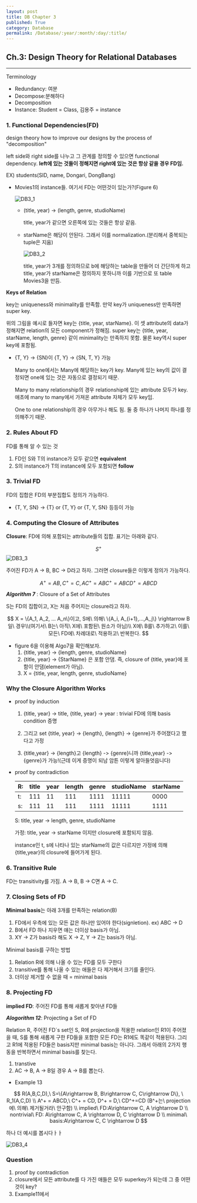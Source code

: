 ```yaml
---
layout: post
title: DB Chapter 3
published: True
category: Database
permalink: /Database/:year/:month/:day/:title/
---
```


## Ch.3: Design Theory for Relational Databases

------------

Terminology

- Redundancy: 여분
- Decompose:분해하다
- Decomposition
- Instance: Student = Class, 김용주 = instance

### 1. Functional Dependencies(FD)

design theory how to improve our designs by the process of "decomposition"

left side와 right side를 나누고 그 관계를 정의할 수 있으면 functional dependency. **left에 있는 것들이 정해지면 right에 있는 것은 항상 같을 경우 FD임.**

EX) students(SID, name, Dongari, DongBang)

- Movies1의 instance들. 여기서 FD는 어떤것이 있는가?(Figure 6)

  ![DB3_1](https://user-images.githubusercontent.com/43085342/55730622-93cd4700-5a53-11e9-9ee8-0478c804720b.PNG)

  - (title, year) → (length, genre, studioName)

    title, year가 같으면 오른쪽에 있는 것들은 항상 같음.

  - starName은 해당이 안된다. 그래서 이를 normalization.(분리해서 중복되는 tuple은 지움)

    ![DB3_2](https://user-images.githubusercontent.com/43085342/55730676-b1021580-5a53-11e9-9ff0-5f20f531bd59.PNG)

    title, year가 3개를 정의하므로 b에 해당하는 table을 만들어 더 간단하게 하고 title, year가 starName은 정의하지 못하니까 이를 기반으로 또 table Movies3을 만듬.



**Keys of Relation**

key는 uniqueness와 minimality를 만족함. 만약 key가 uniqueness만 만족하면 super key.

위의 그림을 예시로 들자면 key는 {title, year, starName}. 이 셋 attribute의 data가 정해지면 relation의 모든 component가 정해짐. super key는 {title, year, starName, length, genre} 같이 minimality는 만족하지 못함. 물론 key역시 super key에 포함됨.

- {T, Y} → {SN}이 {T, Y} → {SN, T, Y} 가능

  Many to one에서는 Many에 해당하는 key가 key. Many에 있는 key의 값이 결정되면 one에 있는 것은 자동으로 결정되기 때문.

  Many to many relationship의 경우 relationship에 있는 attribute 모두가 key. 애초에 many to many에서 가져온 attribute 자체가 모두 key임.

  One to one relationship의 경우 아무거나 해도 됨. 둘 중 하나가 나머지 하나를 정의해주기 때문.



### 2. Rules About FD

FD를 통해 알 수 있는 것

1. FD인 S와 T의 instance가 모두 같으면 **equivalent**
2. S의 instance가 T의 instance에 모두 포함되면 **follow**

### 3. Trivial FD

FD의 집합은 FD의 부분집합도 정의가 가능하다.

* {T, Y, SN} → {T} or {T, Y} or {T, Y, SN} 등등이 가능

### 4. Computing the Closure of Attributes

**Closure**: FD에 의해 포함되는 attribute들의 집합. 표기는 아래와 같다.


$$
S^+
$$
![DB3_3](https://user-images.githubusercontent.com/43085342/55730715-cd05b700-5a53-11e9-9b42-33f60e618936.PNG)

주어진 FD가 A → B, BC → D라고 하자. 그러면 closure들은 이렇게 정의가 가능하다.


$$
A^+ = AB, C^+ = C ,
AC^+ = ABC^+ = ABCD^+ = ABCD
$$


***Algorithm 7*** : Closure of a Set of Attributes

S는 FD의 집합이고, X는 처음 주어지는 closure라고 하자.


$$
X = \{A_1, A_2, ... A_n\}이고, S에\ 의해\ \{A_i, A_{i+1},...,A_j\} \rightarrow B일\ 경우\\(여기서\ B는\ 아직\ X에\ 포함된\ 원소가 아님)\\ X에\ B를\ 추가하고\ 이를\ 모든\ FD에\ 차례대로\ 적용하고\ 반복한다.
$$

* figure 6을 이용해 Algo7을 확인해보자.
  1. {title, year} -> {length, genre, studioName}
  2. {title, year} -> {StarName} 은 포함 안댐. 즉, closure of {title, year}에 포함이 안댐(element가 아님).
  3. X = {title, year, length, genre, studioName}

### Why the Closure Algorithm Works

* proof by induction

  1. {title, year} -> title, {title, year} -> year : trivial FD에 의해 basis condition 증명

  2. 그리고 set {title, year} -> {length}, {length} -> {genre}가 주어졌다고 했다고 가정

  3. {title,year} -> {length}고 {length} -> {genre}니까 {title,year} -> {genre}가 가능!(근데 이게 증명이 되남 암튼 이렇게 알아들엇읍니다)

* proof by contradiction

  | R:   | title | year | length | genre | studioName | starName |
  | ---- | ----- | ---- | ------ | ----- | ---------- | -------- |
  | t:   | 111   | 11   | 111    | 1111  | 11111      | 0000     |
  | s:   | 111   | 11   | 111    | 1111  | 11111      | 1111     |

  S: title, year -> length, genre, studioName

  가정: title, year -> starName 이지만 closure에 포함되지 않음.

  instance인 t, s에 나타나 있는 starName의 값은 다르지만 가정에 의해 {title,year}의 closure에 들어가게 된다. 

### 6. Transitive Rule

FD는 transitivity를 가짐. A -> B, B -> C면 A -> C.

### 7. Closing Sets of FD

**Minimal basis**는 아래 3개를 만족하는 relation(B)

1. FD에서 우측에 있는 모든 값은 하나만 있어야 한다(signletion).  ex) ABC -> D
2. B에서 FD 하나 지우면 얘는 더이상 basis가 아님.
3. XY -> Z가 basis라 해도 X -> Z, Y -> Z는 basis가 아님.

Minimal basis를 구하는 방법

1. Relation R에 의해 나올 수 있는 FD를 모두 구한다
2. transitive를 통해 나올 수 있는 애들은 다 제거해서 크기를 줄인다.
3. 더이상 제거할 수 없을 때 = minimal basis

### 8. Projecting FD

**implied FD**: 주어진 FD를 통해 새롭게 찾아낸 FD들

***Alogorithm 12***: Projecting a Set of FD

Relation R, 주어진 FD`s set인 S, R에 projection을 적용한 relation인 R1이 주어졌을 때, S를 통해 새롭게 구한 FD들을 포함한 모든 FD는 R1에도 똑같이 적용된다. 그리고 R1에 적용된 FD들은 basis지만 minimal basis는 아니다. 그래서 아래의 2가지 행동을 반복하면서 minimal basis를 찾는다.

1.  transtive
2.  AC -> B, A -> B일 경우 A -> B를 뽑는다.

* Example 13

$$
R(A,B,C,D),\ S=\{A\rightarrow B, B\rightarrow C, C\rightarrow D\}, \ R_1(A,C,D) \\
A^+ = ABCD,\ C^+ = CD, D^+ = D,\ CD^+=CD (B^+는\ projection에\ 의해\ 제거될거라\ 안구함) \\
implied\ FD:A\rightarrow C, A \rightarrow D \\
nontrivial\ FD: A\rightarrow C, A \rightarrow D, C \rightarrow D \\
minimal\ basis:A\rightarrow C, C \rightarrow D
$$

하나 더 예시를 봅시다ㅏㅏ

![DB3_4](https://user-images.githubusercontent.com/43085342/55815580-8d120300-5b2b-11e9-9ab6-541c25fa2e3f.PNG)

### Question

1. proof by contradiction
2. closure에서 모든 attribute를 다 가진 애들은 모두 superkey가 되는데 그 중 어떤 것이 key?
3. Example11에서 

